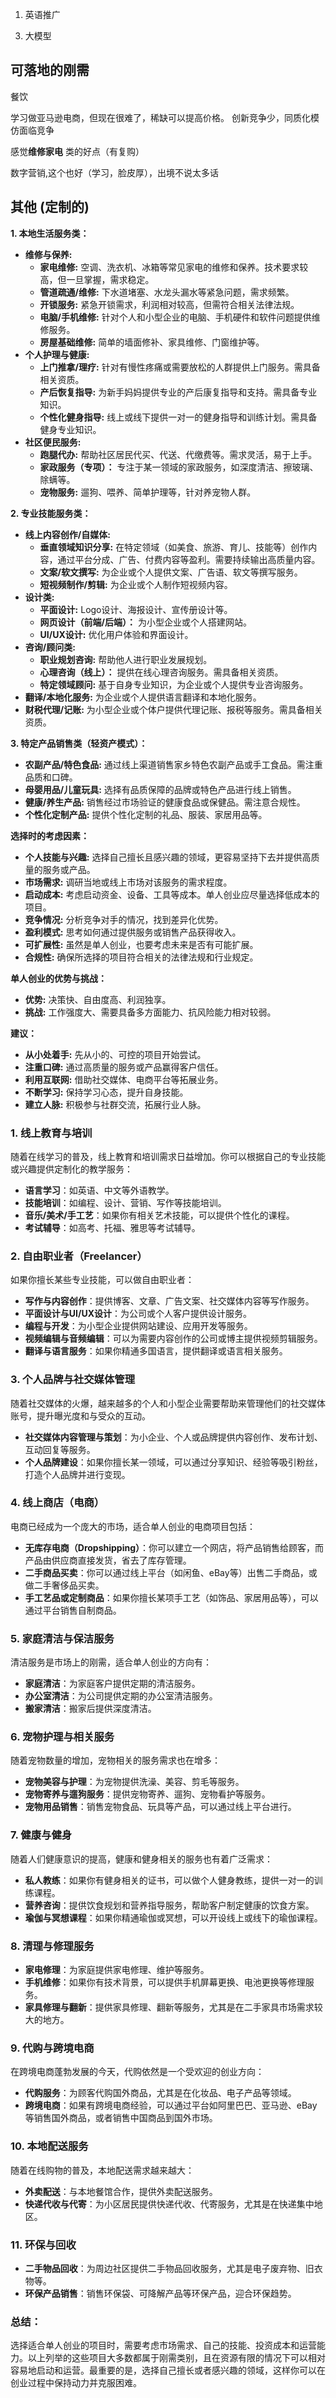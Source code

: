 1. 英语推广

<!-- 2. 代购 （竞争者 山姆） -->


3. 大模型

## 可落地的刚需

餐饮

学习做亚马逊电商，但现在很难了，稀缺可以提高价格。
创新竞争少，同质化模仿面临竞争

感觉**维修家电** 类的好点（有复购）

数字营销,这个也好（学习，脸皮厚），出境不说太多话

## 其他 (定制的)
**1. 本地生活服务类：**

*   **维修与保养:**
    *   **家电维修:** 空调、洗衣机、冰箱等常见家电的维修和保养。技术要求较高，但一旦掌握，需求稳定。
    *   **管道疏通/维修:** 下水道堵塞、水龙头漏水等紧急问题，需求频繁。
    *   **开锁服务:** 紧急开锁需求，利润相对较高，但需符合相关法律法规。
    *   **电脑/手机维修:** 针对个人和小型企业的电脑、手机硬件和软件问题提供维修服务。
    *   **房屋基础维修:** 简单的墙面修补、家具维修、门窗维护等。
*   **个人护理与健康:**
    *   **上门推拿/理疗:** 针对有慢性疼痛或需要放松的人群提供上门服务。需具备相关资质。
    *   **产后恢复指导:** 为新手妈妈提供专业的产后康复指导和支持。需具备专业知识。
    *   **个性化健身指导:** 线上或线下提供一对一的健身指导和训练计划。需具备健身专业知识。
*   **社区便民服务:**
    *   **跑腿代办:** 帮助社区居民代买、代送、代缴费等。需求灵活，易于上手。
    *   **家政服务（专项）：** 专注于某一领域的家政服务，如深度清洁、擦玻璃、除螨等。
    *   **宠物服务:** 遛狗、喂养、简单护理等，针对养宠物人群。

**2. 专业技能服务类：**

*   **线上内容创作/自媒体:**
    *   **垂直领域知识分享:** 在特定领域（如美食、旅游、育儿、技能等）创作内容，通过平台分成、广告、付费内容等盈利。需要持续输出高质量内容。
    *   **文案/软文撰写:** 为企业或个人提供文案、广告语、软文等撰写服务。
    *   **短视频制作/剪辑:** 为企业或个人制作短视频内容。
*   **设计类:**
    *   **平面设计:** Logo设计、海报设计、宣传册设计等。
    *   **网页设计（前端/后端）：** 为小型企业或个人搭建网站。
    *   **UI/UX设计:** 优化用户体验和界面设计。
*   **咨询/顾问类:**
    *   **职业规划咨询:** 帮助他人进行职业发展规划。
    *   **心理咨询（线上）：** 提供在线心理咨询服务。需具备相关资质。
    *   **特定领域顾问:** 基于自身专业知识，为企业或个人提供专业咨询服务。
*   **翻译/本地化服务:** 为企业或个人提供语言翻译和本地化服务。
*   **财税代理/记账:** 为小型企业或个体户提供代理记账、报税等服务。需具备相关资质。

**3. 特定产品销售类（轻资产模式）：**

*   **农副产品/特色食品:** 通过线上渠道销售家乡特色农副产品或手工食品。需注重品质和口碑。
*   **母婴用品/儿童玩具:** 选择有品质保障的品牌或特色产品进行线上销售。
*   **健康/养生产品:** 销售经过市场验证的健康食品或保健品。需注意合规性。
*   **个性化定制产品:** 提供个性化定制的礼品、服装、家居用品等。

**选择时的考虑因素：**

*   **个人技能与兴趣:** 选择自己擅长且感兴趣的领域，更容易坚持下去并提供高质量的服务或产品。
*   **市场需求:** 调研当地或线上市场对该服务的需求程度。
*   **启动成本:** 考虑启动资金、设备、工具等成本。单人创业应尽量选择低成本的项目。
*   **竞争情况:** 分析竞争对手的情况，找到差异化优势。
*   **盈利模式:** 思考如何通过提供服务或销售产品获得收入。
*   **可扩展性:** 虽然是单人创业，也要考虑未来是否有可能扩展。
*   **合规性:** 确保所选择的项目符合相关的法律法规和行业规定。

**单人创业的优势与挑战：**

*   **优势:** 决策快、自由度高、利润独享。
*   **挑战:** 工作强度大、需要具备多方面能力、抗风险能力相对较弱。

**建议：**

*   **从小处着手:** 先从小的、可控的项目开始尝试。
*   **注重口碑:** 通过高质量的服务或产品赢得客户信任。
*   **利用互联网:** 借助社交媒体、电商平台等拓展业务。
*   **不断学习:** 保持学习心态，提升自身技能。
*   **建立人脉:** 积极参与社群交流，拓展行业人脉。

 
### 1. **线上教育与培训**
随着在线学习的普及，线上教育和培训需求日益增加。你可以根据自己的专业技能或兴趣提供定制化的教学服务：
- **语言学习**：如英语、中文等外语教学。
- **技能培训**：如编程、设计、营销、写作等技能培训。
- **音乐/美术/手工艺**：如果你有相关艺术技能，可以提供个性化的课程。
- **考试辅导**：如高考、托福、雅思等考试辅导。

### 2. **自由职业者（Freelancer）**
如果你擅长某些专业技能，可以做自由职业者：
- **写作与内容创作**：提供博客、文章、广告文案、社交媒体内容等写作服务。
- **平面设计与UI/UX设计**：为公司或个人客户提供设计服务。
- **编程与开发**：为小型企业提供网站建设、应用开发等服务。
- **视频编辑与音频编辑**：可以为需要内容创作的公司或博主提供视频剪辑服务。
- **翻译与语言服务**：如果你精通多国语言，提供翻译或语言相关服务。

### 3. **个人品牌与社交媒体管理**
随着社交媒体的火爆，越来越多的个人和小型企业需要帮助来管理他们的社交媒体账号，提升曝光度和与受众的互动。
- **社交媒体内容管理与策划**：为小企业、个人或品牌提供内容创作、发布计划、互动回复等服务。
- **个人品牌建设**：如果你擅长某一领域，可以通过分享知识、经验等吸引粉丝，打造个人品牌并进行变现。

### 4. **线上商店（电商）**
电商已经成为一个庞大的市场，适合单人创业的电商项目包括：
- **无库存电商（Dropshipping）**：你可以建立一个网店，将产品销售给顾客，而产品由供应商直接发货，省去了库存管理。
- **二手商品买卖**：你可以通过线上平台（如闲鱼、eBay等）出售二手商品，或做二手奢侈品买卖。
- **手工艺品或定制商品**：如果你擅长某项手工艺（如饰品、家居用品等），可以通过平台销售自制商品。

### 5. **家庭清洁与保洁服务**
清洁服务是市场上的刚需，适合单人创业的方向有：
- **家庭清洁**：为家庭客户提供定期的清洁服务。
- **办公室清洁**：为公司提供定期的办公室清洁服务。
- **搬家清洁**：搬家后提供深度清洁。

### 6. **宠物护理与相关服务**
随着宠物数量的增加，宠物相关的服务需求也在增多：
- **宠物美容与护理**：为宠物提供洗澡、美容、剪毛等服务。
- **宠物寄养与遛狗服务**：提供宠物寄养、遛狗、宠物看护等服务。
- **宠物用品销售**：销售宠物食品、玩具等产品，可以通过线上平台进行。

### 7. **健康与健身**
随着人们健康意识的提高，健康和健身相关的服务也有着广泛需求：
- **私人教练**：如果你有健身相关的证书，可以做个人健身教练，提供一对一的训练课程。
- **营养咨询**：提供饮食规划和营养指导服务，帮助客户制定健康的饮食方案。
- **瑜伽与冥想课程**：如果你精通瑜伽或冥想，可以开设线上或线下的瑜伽课程。

### 8. **清理与修理服务**
- **家电修理**：为家庭提供家电修理、维护等服务。
- **手机维修**：如果你有技术背景，可以提供手机屏幕更换、电池更换等修理服务。
- **家具修理与翻新**：提供家具修理、翻新等服务，尤其是在二手家具市场需求较大的地方。

### 9. **代购与跨境电商**
在跨境电商蓬勃发展的今天，代购依然是一个受欢迎的创业方向：
- **代购服务**：为顾客代购国外商品，尤其是在化妆品、电子产品等领域。
- **跨境电商**：如果有跨境电商经验，可以通过平台如阿里巴巴、亚马逊、eBay等销售国外商品，或者销售中国商品到国外市场。

### 10. **本地配送服务**
随着在线购物的普及，本地配送需求越来越大：
- **外卖配送**：与本地餐馆合作，提供外卖配送服务。
- **快递代收与代寄**：为小区居民提供快递代收、代寄服务，尤其是在快递集中地区。

### 11. **环保与回收**
- **二手物品回收**：为周边社区提供二手物品回收服务，尤其是电子废弃物、旧衣物等。
- **环保产品销售**：销售环保袋、可降解产品等环保产品，迎合环保趋势。

### 总结：
选择适合单人创业的项目时，需要考虑市场需求、自己的技能、投资成本和运营能力。以上列举的这些项目大多数都属于刚需类别，且在资源有限的情况下可以相对容易地启动和运营。最重要的是，选择自己擅长或者感兴趣的领域，这样你可以在创业过程中保持动力并克服困难。

